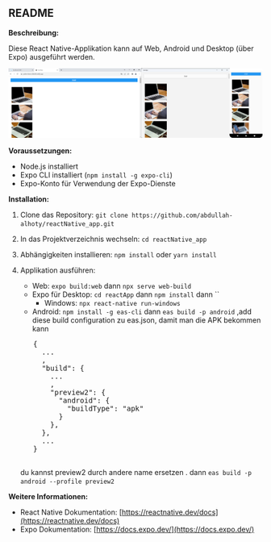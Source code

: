 ## README

**Beschreibung:**

Diese React Native-Applikation kann auf Web, Android und Desktop (über Expo) ausgeführt werden.

![reactApps](reactApps.png)

**Voraussetzungen:**

- Node.js installiert
- Expo CLI installiert (`npm install -g expo-cli`)
- Expo-Konto für Verwendung der Expo-Dienste

**Installation:**

1. Clone das Repository: `git clone https://github.com/abdullah-alhoty/reactNative_app.git`
2. In das Projektverzeichnis wechseln: `cd reactNative_app`
3. Abhängigkeiten installieren: `npm install` oder `yarn install`
4. Applikation ausführen:

   - Web: `expo build:web` dann `npx serve web-build`
   - Expo für Desktop: `cd reactApp` dann `npm install` dann ``
     - Windows: `npx react-native run-windows`
   - Android: `npm install -g eas-cli` dann `eas build -p android` ,add diese build configuration zu eas.json, damit man die APK bekommen kann  
   <pre>
      {
        ...
        ,
        "build": {
          ...
          ,
          "preview2": {
            "android": {
              "buildType": "apk"
            }
          },
        },
        ...
      }
    </pre>
    du kannst preview2 durch andere name ersetzen . dann `eas build -p android --profile preview2`

**Weitere Informationen:**

- React Native Dokumentation: [https://reactnative.dev/docs](https://reactnative.dev/docs)
- Expo Dokumentation: [https://docs.expo.dev/](https://docs.expo.dev/)
